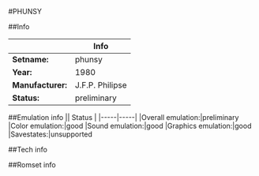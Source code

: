 #PHUNSY

##Info

||Info|
|-----|-----|
|**Setname:**|phunsy
|**Year:**|1980
|**Manufacturer:**|J.F.P. Philipse
|**Status:**|preliminary

##Emulation info
|| Status |
|-----|-----|
|Overall emulation:|preliminary
|Color emulation:|good
|Sound emulation:|good
|Graphics emulation:|good
|Savestates:|unsupported

##Tech info

##Romset info

<!--- START OF EDITED COMMENT DO NOT TOUCH TEXT ABOVE-->
